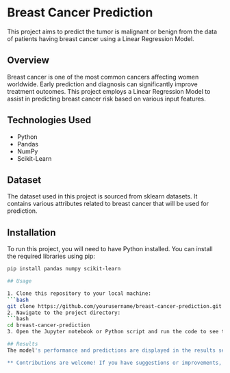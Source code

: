# Breast Cancer Prediction

This project aims to predict the tumor is malignant or benign from the data of patients having breast cancer using a Linear Regression Model.

## Overview
Breast cancer is one of the most common cancers affecting women worldwide. Early prediction and diagnosis can significantly improve treatment outcomes. This project employs a Linear Regression Model to assist in predicting breast cancer risk based on various input features.

## Technologies Used
- Python
- Pandas
- NumPy
- Scikit-Learn

## Dataset
The dataset used in this project is sourced from sklearn datasets. It contains various attributes related to breast cancer that will be used for prediction.

## Installation
To run this project, you will need to have Python installed. You can install the required libraries using pip:

```bash
pip install pandas numpy scikit-learn

## Usage

1. Clone this repository to your local machine:
```bash
git clone https://github.com/yourusername/breast-cancer-prediction.git
2. Navigate to the project directory:
```bash
cd breast-cancer-prediction
3. Open the Jupyter notebook or Python script and run the code to see the predictions.

## Results
The model's performance and predictions are displayed in the results section of the notebook. You can analyze the accuracy and efficiency of the model based on the dataset used.

** Contributions are welcome! If you have suggestions or improvements, please feel free to open an issue or submit a pull request.
